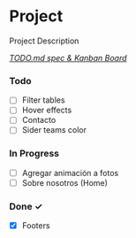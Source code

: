 # Project

Project Description

<em>[TODO.md spec & Kanban Board](https://bit.ly/3fCwKfM)</em>

### Todo

- [ ] Filter tables  
- [ ] Hover effects  
- [ ] Contacto  
- [ ] Sider teams color  

### In Progress

- [ ] Agregar animación a fotos  
- [ ] Sobre nosotros (Home)  

### Done ✓

- [x] Footers  

